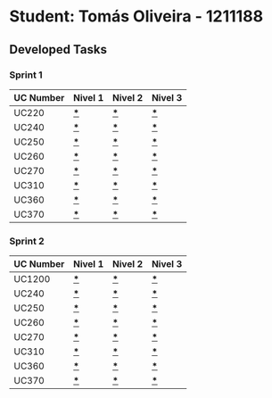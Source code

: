# Student: Tomás Oliveira - 1211188

## Developed Tasks

### Sprint 1

| UC Number | Nivel 1                               | Nivel 2                               | Nivel 3                               |
|-----------|---------------------------------------|---------------------------------------|---------------------------------------|
| UC220     | **[*](..\diagramas\nivel1\UC220.md)** | **[*](..\diagramas\nivel2\UC220.md)** | **[*](..\diagramas\nivel3\UC220.md)** |
| UC240     | **[*](..\diagramas\nivel1\UC240.md)** | **[*](..\diagramas\nivel2\UC240.md)** | **[*](..\diagramas\nivel3\UC240.md)** |
| UC250     | **[*](..\diagramas\nivel1\UC250.md)** | **[*](..\diagramas\nivel2\UC250.md)** | **[*](..\diagramas\nivel3\UC250.md)** |
| UC260     | **[*](..\diagramas\nivel1\UC260.md)** | **[*](..\diagramas\nivel2\UC260.md)** | **[*](..\diagramas\nivel3\UC260.md)** |
| UC270     | **[*](..\diagramas\nivel1\UC270.md)** | **[*](..\diagramas\nivel2\UC270.md)** | **[*](..\diagramas\nivel3\UC270.md)** |
| UC310     | **[*](..\diagramas\nivel1\UC310.md)** | **[*](..\diagramas\nivel2\UC310.md)** | **[*](..\diagramas\nivel3\UC310.md)** |
| UC360     | **[*](..\diagramas\nivel1\UC360.md)** | **[*](..\diagramas\nivel2\UC360.md)** | **[*](..\diagramas\nivel3\UC360.md)** |
| UC370     | **[*](..\diagramas\nivel1\UC370.md)** | **[*](..\diagramas\nivel2\UC370.md)** | **[*](..\diagramas\nivel3\UC370.md)** |

### Sprint 2
| UC Number | Nivel 1                                | Nivel 2                                | Nivel 3                               |
|-----------|----------------------------------------|----------------------------------------|---------------------------------------|
| UC1200    | **[*](..\diagramas\nivel1\UC1200.md)** | **[*](..\diagramas\nivel2\UC1200.md)** | **[*](..\diagramas\nivel3\UC1200.md)**|
| UC240     | **[*](..\diagramas\nivel1\UC240.md)** | **[*](..\diagramas\nivel2\UC240.md)** | **[*](..\diagramas\nivel3\UC240.md)** |
| UC250     | **[*](..\diagramas\nivel1\UC250.md)** | **[*](..\diagramas\nivel2\UC250.md)** | **[*](..\diagramas\nivel3\UC250.md)** |
| UC260     | **[*](..\diagramas\nivel1\UC260.md)** | **[*](..\diagramas\nivel2\UC260.md)** | **[*](..\diagramas\nivel3\UC260.md)** |
| UC270     | **[*](..\diagramas\nivel1\UC270.md)** | **[*](..\diagramas\nivel2\UC270.md)** | **[*](..\diagramas\nivel3\UC270.md)** |
| UC310     | **[*](..\diagramas\nivel1\UC310.md)** | **[*](..\diagramas\nivel2\UC310.md)** | **[*](..\diagramas\nivel3\UC310.md)** |
| UC360     | **[*](..\diagramas\nivel1\UC360.md)** | **[*](..\diagramas\nivel2\UC360.md)** | **[*](..\diagramas\nivel3\UC360.md)** |
| UC370     | **[*](..\diagramas\nivel1\UC370.md)** | **[*](..\diagramas\nivel2\UC370.md)** | **[*](..\diagramas\nivel3\UC370.md)** |